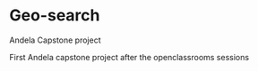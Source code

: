 # Geo-search
Andela Capstone project

First Andela capstone project after the openclassrooms sessions
